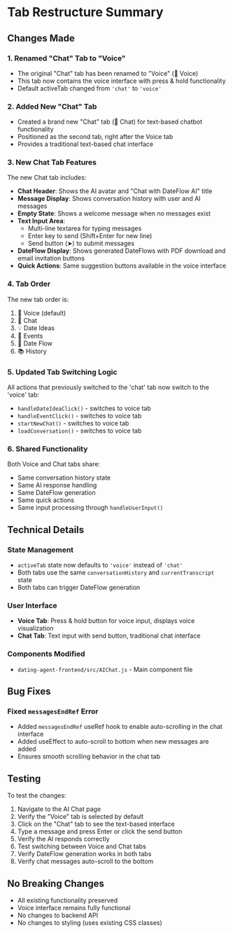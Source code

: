 # Tab Restructure Summary

## Changes Made

### 1. **Renamed "Chat" Tab to "Voice"**
   - The original "Chat" tab has been renamed to "Voice" (🎤 Voice)
   - This tab now contains the voice interface with press & hold functionality
   - Default activeTab changed from `'chat'` to `'voice'`

### 2. **Added New "Chat" Tab**
   - Created a brand new "Chat" tab (💬 Chat) for text-based chatbot functionality
   - Positioned as the second tab, right after the Voice tab
   - Provides a traditional text-based chat interface

### 3. **New Chat Tab Features**
   The new Chat tab includes:
   
   - **Chat Header**: Shows the AI avatar and "Chat with DateFlow AI" title
   - **Message Display**: Shows conversation history with user and AI messages
   - **Empty State**: Shows a welcome message when no messages exist
   - **Text Input Area**: 
     - Multi-line textarea for typing messages
     - Enter key to send (Shift+Enter for new line)
     - Send button (➤) to submit messages
   - **DateFlow Display**: Shows generated DateFlows with PDF download and email invitation buttons
   - **Quick Actions**: Same suggestion buttons available in the voice interface

### 4. **Tab Order**
   The new tab order is:
   1. 🎤 Voice (default)
   2. 💬 Chat
   3. 💡 Date Ideas
   4. 📅 Events
   5. 🎯 Date Flow
   6. 📚 History

### 5. **Updated Tab Switching Logic**
   All actions that previously switched to the 'chat' tab now switch to the 'voice' tab:
   - `handleDateIdeaClick()` - switches to voice tab
   - `handleEventClick()` - switches to voice tab
   - `startNewChat()` - switches to voice tab
   - `loadConversation()` - switches to voice tab

### 6. **Shared Functionality**
   Both Voice and Chat tabs share:
   - Same conversation history state
   - Same AI response handling
   - Same DateFlow generation
   - Same quick actions
   - Same input processing through `handleUserInput()`

## Technical Details

### State Management
- `activeTab` state now defaults to `'voice'` instead of `'chat'`
- Both tabs use the same `conversationHistory` and `currentTranscript` state
- Both tabs can trigger DateFlow generation

### User Interface
- **Voice Tab**: Press & hold button for voice input, displays voice visualization
- **Chat Tab**: Text input with send button, traditional chat interface

### Components Modified
- `dating-agent-frontend/src/AIChat.js` - Main component file

## Bug Fixes

### Fixed `messagesEndRef` Error
- Added `messagesEndRef` useRef hook to enable auto-scrolling in the chat interface
- Added useEffect to auto-scroll to bottom when new messages are added
- Ensures smooth scrolling behavior in the chat tab

## Testing
To test the changes:
1. Navigate to the AI Chat page
2. Verify the "Voice" tab is selected by default
3. Click on the "Chat" tab to see the text-based interface
4. Type a message and press Enter or click the send button
5. Verify the AI responds correctly
6. Test switching between Voice and Chat tabs
7. Verify DateFlow generation works in both tabs
8. Verify chat messages auto-scroll to the bottom

## No Breaking Changes
- All existing functionality preserved
- Voice interface remains fully functional
- No changes to backend API
- No changes to styling (uses existing CSS classes)

